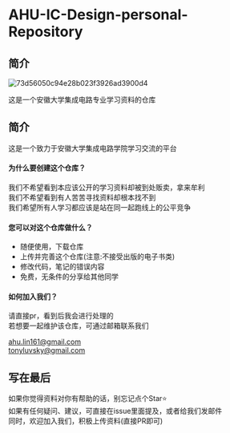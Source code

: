 # AHU-IC-Design-personal-Repository

## 简介
![73d56050c94e28b023f3926ad3900d4](https://cdn.jsdelivr.net/gh/Tonyseth/my_image_bed@main/img/73d56050c94e28b023f3926ad3900d4.png)

这是一个安徽大学集成电路专业学习资料的仓库

## 简介
这是一个致力于安徽大学集成电路学院学习交流的平台<br>

#### 为什么要创建这个仓库？
我们不希望看到本应该公开的学习资料却被到处贩卖，拿来牟利<br>
我们不希望看到有人苦苦寻找资料却根本找不到<br>
我们希望所有人学习都应该是站在同一起跑线上的公平竞争<br>
#### 您可以对这个仓库做什么？
* 随便使用，下载仓库
* 上传并完善这个仓库(注意:不接受出版的电子书类)
* 修改代码，笔记的错误内容
* 免费，无条件的分享给其他同学

#### 如何加入我们？
请直接pr，看到后我会进行处理的<br>
若想要一起维护该仓库，可通过邮箱联系我们<br>

ahu.lin161@gmail.com<br>
tonyluvsky@gmail.com


## 写在最后
如果你觉得资料对你有帮助的话，别忘记点个Star⭐<br>
如果有任何疑问、建议，可直接在issue里面提及，或者给我们发邮件<br>
同时，欢迎加入我们，积极上传资料(直接PR即可)<br>